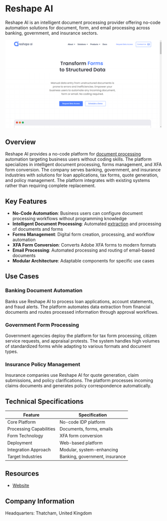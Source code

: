 # Reshape AI

Reshape AI is an intelligent document processing provider offering no-code automation solutions for document, form, and email processing across banking, government, and insurance sectors.

![Reshape AI](assets\reshape-ai.png)


## Overview

Reshape AI provides a no-code platform for [document processing](../../capabilities/document-understanding/index.md) automation targeting business users without coding skills. The platform specializes in intelligent document processing, forms management, and XFA form conversion. The company serves banking, government, and insurance industries with solutions for loan applications, tax forms, quote generation, and policy management. The platform integrates with existing systems rather than requiring complete replacement.

## Key Features

- **No-Code Automation**: Business users can configure document processing workflows without programming knowledge
- **Intelligent Document Processing**: Automated [extraction](../../capabilities/extraction/index.md) and processing of documents and forms
- **Forms Management**: Digital form creation, processing, and workflow automation
- **XFA Form Conversion**: Converts Adobe XFA forms to modern formats
- **Email Processing**: Automated processing and routing of email-based documents
- **Modular Architecture**: Adaptable components for specific use cases

## Use Cases

### Banking Document Automation

Banks use Reshape AI to process loan applications, account statements, and fraud alerts. The platform automates data extraction from financial documents and routes processed information through approval workflows.

### Government Form Processing

Government agencies deploy the platform for tax form processing, citizen service requests, and appraisal protests. The system handles high volumes of standardized forms while adapting to various formats and document types.

### Insurance Policy Management

Insurance companies use Reshape AI for quote generation, claim submissions, and policy clarifications. The platform processes incoming claims documents and generates policy correspondence automatically.

## Technical Specifications

| Feature | Specification |
|---------|---------------|
| Core Platform | No-code IDP platform |
| Processing Capabilities | Documents, forms, emails |
| Form Technology | XFA form conversion |
| Deployment | Web-based platform |
| Integration Approach | Modular, system-enhancing |
| Target Industries | Banking, government, insurance |

## Resources

- [Website](https://reshape-ai.com)

## Company Information

Headquarters: Thatcham, United Kingdom
